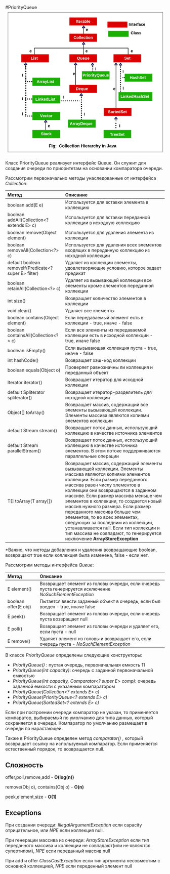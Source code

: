 #PriorityQueue
![img.png](../../img.png)

Класс PriorityQueue реализует интерфейс Queue. Он служит для создания очереди по приоритетам на основании компаратора очереди.

Рассмотрим первоначально методы унаследованные от интерфейса _Collection_:

| Метод                                                 | Описание                                                                                                                                                                                                                                                                                                                                                                                                                                                                                                                                                             |
|:------------------------------------------------------|:---------------------------------------------------------------------------------------------------------------------------------------------------------------------------------------------------------------------------------------------------------------------------------------------------------------------------------------------------------------------------------------------------------------------------------------------------------------------------------------------------------------------------------------------------------------------|
| boolean add(E e)                                      | Используется для вставки элемента в коллекцию                                                                                                                                                                                                                                                                                                                                                                                                                                                                                                                        |
| boolean addAll(Collection<? extends E> c)             | Используется для вставки переданной коллекции в исходную коллекцию                                                                                                                                                                                                                                                                                                                                                                                                                                                                                                   |
| boolean remove(Object element)                        | Используется для удаления элемента из коллекции                                                                                                                                                                                                                                                                                                                                                                                                                                                                                                                      |
| boolean removeAll(Collection<?> c)                    | Используется для удаления всех элементов входящих в переданную коллекцию из исходной коллекции                                                                                                                                                                                                                                                                                                                                                                                                                                                                       |
| default boolean removeIf(Predicate<? super E> filter) | Удаляет из коллекции элементы, удовлетворяющие условию, которое задает предикат                                                                                                                                                                                                                                                                                                                                                                                                                                                                                      |
| boolean retainAll(Collection<?> c)                    | Удаляет из вызывающей коллекции все элементы кроме элементов переданной коллекции                                                                                                                                                                                                                                                                                                                                                                                                                                                                                    |
| int size()                                            | Возвращает количество элементов в коллекции                                                                                                                                                                                                                                                                                                                                                                                                                                                                                                                          |
| void clear()                                          | Удаляет все элементы                                                                                                                                                                                                                                                                                                                                                                                                                                                                                                                                                 |
| boolean contains(Object element)                      | Если передаваемый элемент есть в коллекции - true, иначе - false                                                                                                                                                                                                                                                                                                                                                                                                                                                                                                     |
| boolean containsAll(Collection<?> c)                  | Если все элементы из передаваемой коллекции есть в исходной коллекции - true, иначе false                                                                                                                                                                                                                                                                                                                                                                                                                                                                            |
| boolean isEmpty()                                     | Если вызывающая коллекция пуста - true, иначе - false                                                                                                                                                                                                                                                                                                                                                                                                                                                                                                                |
| int hashCode()                                        | Возвращает хэш-код коллекции                                                                                                                                                                                                                                                                                                                                                                                                                                                                                                                                         |
| boolean equals(Object o)                              | Проверяет равнозначны ли коллекция и переданный объект                                                                                                                                                                                                                                                                                                                                                                                                                                                                                                               |
| Iterator<E> iterator()                                | Возвращает итератор для исходной коллекции                                                                                                                                                                                                                                                                                                                                                                                                                                                                                                                           |
| default Spliterator<E> spliterator()                  | Возвращает итератор-разделитель для исходной коллекции                                                                                                                                                                                                                                                                                                                                                                                                                                                                                                               |
| Object[] toArray()                                    | Возвращает массив, содержащий все элементы вызывающей коллекции. Элементы массива являются копиями элементов коллекции                                                                                                                                                                                                                                                                                                                                                                                                                                               |
| default Stream<E> stream()                            | Возвращает поток данных, использующий коллекцию в качестве источника элементов                                                                                                                                                                                                                                                                                                                                                                                                                                                                                       |
| default Stream<E> parallelStream()                    | Возвращает поток данных, использующий коллекцию в качестве источника элементов. В этом потоке поддерживаются параллельные операции                                                                                                                                                                                                                                                                                                                                                                                                                                   |
| <T> T[] toArray(T array[])                            | Возвращает массив, содержащий элементы вызывающей коллекции. Элементы массива являются копиями элементов коллекции. Если размер переданного массива равен числу элементов в коллекции они возвращаются в заданном массиве. Если размер массива меньше чем элементов в коллекции, то создается новый массив нужного размера. Если размер переданного массива больше чем элементов, то во всех элементах, следующих за последним из коллекции, устанавливается null. Если тип коллекции и тип массива не совпадают, то генерируется исключение **ArrayStoreException** |
*Важно, что методы добавления и удаления возвращающие boolean, возвращают true если коллекция была изменена, false - если нет.

Рассмотрим методы интерфейса _Queue<E>_:

| Метод                | Описание                                                                                                  |
|:---------------------|:----------------------------------------------------------------------------------------------------------|
| E element()          | Возвращает элемент из головы очереди, если очередь пуста генерируется исключение _NoSuchElementException_ |
| boolean offer(E obj) | Пытается ввести заданный объект в очередь, если был введен - true, иначе false                            |
| E peek()             | Возвращает элемент из головы очереди, если очередь пуста возвращает null                                  |
| E poll()             | Возвращает элемент из головы очереди и удаляет его, если пуста - null                                     |
| E remove()           | Удаляет элемент из головы и возвращает его, если очередь пуста - _NoSuchElementException_                 |

В классе _PriorityQueue<E>_ определены следующие конструкторы:

- _PriorityQueue()_ : пустая очередь, первоначальная емкость 11
- _PriorityQueue(int capacity)_: очередь с заданной первоначальной емкостью
- _PriorityQueue(int capacity, Comparator<? super E> comp)_: очередь заданной емкости с указанным компаратором
- _PriorityQueue(Collection<? extends E> c)_
- _PriorityQueue(PriorityQueue<? extends E> c)_
- _PriorityQueue(SortedSet<? extends E> c)_

Если при построении очереди компаратор не указан, то применяется компаратор, выбираемый по умолчанию для типа данных, который сохраняется в очереди.
Компаратор по умолчанию размещает в очереди по нарастающей.

Также в PriorityQueue определен метод _comparator()_ ,  который возвращает ссылку на используемый компаратор. Если применяется естественный порядок, то возвращается null.


## Сложность

offer,poll,remove,add - **O(log(n))**

remove(Obj o), contains(Obj o) - **O(n)** 

peek,element,size - **O(1)**

## Exceptions
При создании очереди: _IllegalArgumentException_ если capacity отрицательное, или _NPE_ если коллекция null.

При генерации массива из очереди: _ArrayStoreException_ если тип переданного массива и коллекции не совпадают(или не являются супертипом), _NPE_ если переданный массив null

При add и offer _ClassCastException_ если тип аргумента несовместим с основной коллекцией, _NPE_ если переденный элемент null 